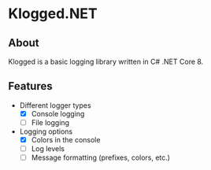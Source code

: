 # Klogged.NET

## About
Klogged is a basic logging library written in C# .NET Core 8.

## Features
- Different logger types
  - [x] Console logging 
  - [ ] File logging
- Logging options
  - [x] Colors in the console
  - [ ] Log levels
  - [ ] Message formatting (prefixes, colors, etc.)